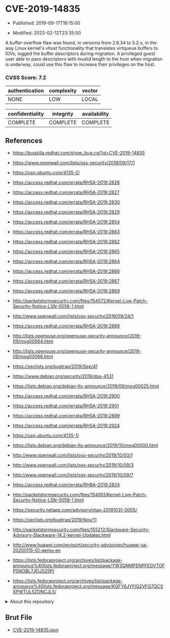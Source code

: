 # CVE-2019-14835

- Published: 2019-09-17T16:15:00

- Modified: 2023-02-12T23:35:00

A buffer overflow flaw was found, in versions from 2.6.34 to 5.2.x, in the way Linux kernel's vhost functionality that translates virtqueue buffers to IOVs, logged the buffer descriptors during migration. A privileged guest user able to pass descriptors with invalid length to the host when migration is underway, could use this flaw to increase their privileges on the host.

### CVSS Score: **7.2**

| authentication | complexity | vector |
| --- | --- | --- |
| NONE | LOW | LOCAL |

| confidentiality | integrity | availability |
| --- | --- | --- |
| COMPLETE | COMPLETE | COMPLETE |

## References

* https://bugzilla.redhat.com/show_bug.cgi?id=CVE-2019-14835

* https://www.openwall.com/lists/oss-security/2019/09/17/1

* https://usn.ubuntu.com/4135-2/

* https://access.redhat.com/errata/RHSA-2019:2828

* https://access.redhat.com/errata/RHSA-2019:2827

* https://access.redhat.com/errata/RHSA-2019:2830

* https://access.redhat.com/errata/RHSA-2019:2829

* https://access.redhat.com/errata/RHSA-2019:2854

* https://access.redhat.com/errata/RHSA-2019:2863

* https://access.redhat.com/errata/RHSA-2019:2862

* https://access.redhat.com/errata/RHSA-2019:2865

* https://access.redhat.com/errata/RHSA-2019:2864

* https://access.redhat.com/errata/RHSA-2019:2866

* https://access.redhat.com/errata/RHSA-2019:2867

* https://access.redhat.com/errata/RHSA-2019:2869

* http://packetstormsecurity.com/files/154572/Kernel-Live-Patch-Security-Notice-LSN-0056-1.html

* http://www.openwall.com/lists/oss-security/2019/09/24/1

* https://access.redhat.com/errata/RHSA-2019:2889

* http://lists.opensuse.org/opensuse-security-announce/2019-09/msg00064.html

* http://lists.opensuse.org/opensuse-security-announce/2019-09/msg00066.html

* https://seclists.org/bugtraq/2019/Sep/41

* https://www.debian.org/security/2019/dsa-4531

* https://lists.debian.org/debian-lts-announce/2019/09/msg00025.html

* https://access.redhat.com/errata/RHSA-2019:2900

* https://access.redhat.com/errata/RHSA-2019:2901

* https://access.redhat.com/errata/RHSA-2019:2899

* https://access.redhat.com/errata/RHSA-2019:2924

* https://usn.ubuntu.com/4135-1/

* https://lists.debian.org/debian-lts-announce/2019/10/msg00000.html

* http://www.openwall.com/lists/oss-security/2019/10/03/1

* http://www.openwall.com/lists/oss-security/2019/10/09/3

* http://www.openwall.com/lists/oss-security/2019/10/09/7

* https://access.redhat.com/errata/RHBA-2019:2824

* http://packetstormsecurity.com/files/154951/Kernel-Live-Patch-Security-Notice-LSN-0058-1.html

* https://security.netapp.com/advisory/ntap-20191031-0005/

* https://seclists.org/bugtraq/2019/Nov/11

* http://packetstormsecurity.com/files/155212/Slackware-Security-Advisory-Slackware-14.2-kernel-Updates.html

* http://www.huawei.com/en/psirt/security-advisories/huawei-sa-20200115-01-qemu-en

* https://lists.fedoraproject.org/archives/list/package-announce%40lists.fedoraproject.org/message/YW3QNMPENPFEGVTOFPSNOBL7JEIJS25P/

* https://lists.fedoraproject.org/archives/list/package-announce%40lists.fedoraproject.org/message/KQFY6JYFIQ2VFQ7QCSXPWTUL5ZDNCJL5/

<details>
<summary>About this repository</summary> 

  This repository is part of the project [Live Hack CVE](https://github.com/Live-Hack-CVE). Main website can be found [www.live-hack.org](https://www.live-hack.org) 
  
  Made by [Sn0wAlice](https://github.com/Sn0wAlice) for the people that care about security and need to have a feed of the latest CVEs. Hope you enjoy it, don't forget to star the repo and follow me on [Twitter](https://twitter.com/Sn0wAlice) and [Github](https://github.com/Sn0wAlice). And that is my [personnal website](https://www.alice-snow.me/)

  - [Home Page](https://github.com/Live-Hack-CVE)
  - [Framework](https://github.com/Live-Hack-CVE/cve-framework)
  - [CVE database](https://github.com/Live-Hack-CVE/full_database)
  - [Changelog](https://github.com/Live-Hack-CVE/Changelog)
</details>

## Brut File

* [CVE-2019-14835.json](https://raw.githubusercontent.com/Live-Hack-CVE/full_database/main/cves/2019/CVE-2019-14835.json)

